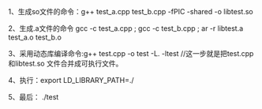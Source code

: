 1、生成so文件的命令：g++ test_a.cpp test_b.cpp -fPIC -shared -o libtest.so

2、生成.a文件的命令
gcc -c test_a.cpp ;
gcc -c test_b.cpp ;
ar -r libtest.a test_a.o test_b.o

3、采用动态库编译命令:g++ test.cpp -o test -L. -ltest  //这一步就是把test.cpp 和libtest.so 文件合并成可执行文件。

4、执行：export LD_LIBRARY_PATH=./

5、最后： ./test
